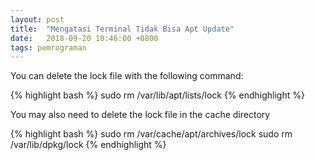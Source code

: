 ```yaml
---
layout: post
title:  "Mengatasi Terminal Tidak Bisa Apt Update"
date:   2018-09-20 10:46:00 +0800
tags: pemrograman
---
```


You can delete the lock file with the following command:

{% highlight bash %}
sudo rm /var/lib/apt/lists/lock
{% endhighlight %}

You may also need to delete the lock file in the cache directory

{% highlight bash %}
sudo rm /var/cache/apt/archives/lock
sudo rm /var/lib/dpkg/lock
{% endhighlight %}